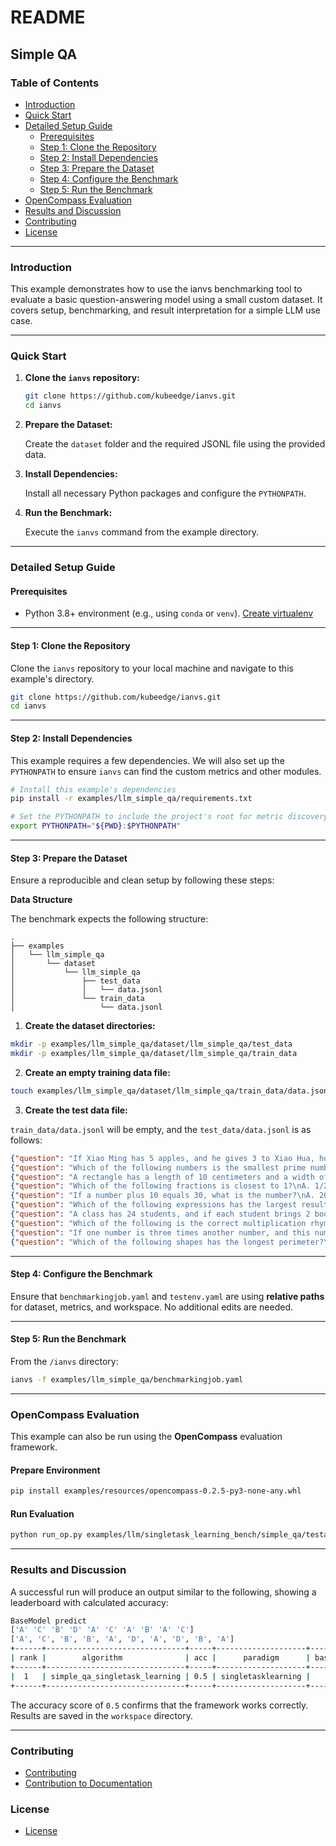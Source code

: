 # README

## Simple QA

### Table of Contents

- [Introduction](#introduction)
- [Quick Start](#quick-start)
- [Detailed Setup Guide](#detailed-setup-guide)  
  - [Prerequisites](#prerequisites)  
  - [Step 1: Clone the Repository](#step-1-clone-the-repository)  
  - [Step 2: Install Dependencies](#step-2-install-dependencies)  
  - [Step 3: Prepare the Dataset](#step-3-prepare-the-dataset)  
  - [Step 4: Configure the Benchmark](#step-4-configure-the-benchmark)  
  - [Step 5: Run the Benchmark](#step-5-run-the-benchmark)
- [OpenCompass Evaluation](#opencompass-evaluation)
- [Results and Discussion](#results-and-discussion)
- [Contributing](#contributing)
- [License](#license)

---

### Introduction

This example demonstrates how to use the ianvs benchmarking tool to evaluate a basic question-answering model using a small custom dataset. It covers setup, benchmarking, and result interpretation for a simple LLM use case.

---

### Quick Start

1. **Clone the `ianvs` repository:**

    ```bash
    git clone https://github.com/kubeedge/ianvs.git
    cd ianvs
    ```

2. **Prepare the Dataset:**

    Create the `dataset` folder and the required JSONL file using the provided data.

3. **Install Dependencies:** 
 
    Install all necessary Python packages and configure the `PYTHONPATH`.

4. **Run the Benchmark:** 

    Execute the `ianvs` command from the example directory.

---

### Detailed Setup Guide

#### Prerequisites

- Python 3.8+ environment (e.g., using `conda` or `venv`).
  [Create virtualenv](#create-virtualenv)
---

#### Step 1: Clone the Repository

Clone the `ianvs` repository to your local machine and navigate to this example's directory.

```bash
git clone https://github.com/kubeedge/ianvs.git
cd ianvs
```

---

#### Step 2: Install Dependencies

This example requires a few dependencies. We will also set up the `PYTHONPATH` to ensure `ianvs` can find the custom metrics and other modules.

```bash
# Install this example's dependencies
pip install -r examples/llm_simple_qa/requirements.txt

# Set the PYTHONPATH to include the project's root for metric discovery
export PYTHONPATH="${PWD}:$PYTHONPATH"
```

---

#### Step 3: Prepare the Dataset

Ensure a reproducible and clean setup by following these steps:

**Data Structure**

The benchmark expects the following structure:

```
.
├── examples
│   └── llm_simple_qa
│       └── dataset
│           └── llm_simple_qa
│               ├── test_data
│               │   └── data.jsonl
│               └── train_data
│                   └── data.jsonl
```

1. **Create the dataset directories:**

```bash
mkdir -p examples/llm_simple_qa/dataset/llm_simple_qa/test_data
mkdir -p examples/llm_simple_qa/dataset/llm_simple_qa/train_data
```

2. **Create an empty training data file:**

```bash
touch examples/llm_simple_qa/dataset/llm_simple_qa/train_data/data.jsonl
```

3. **Create the test data file:**

`train_data/data.jsonl` will be empty, and the `test_data/data.jsonl` is as follows:

```json
{"question": "If Xiao Ming has 5 apples, and he gives 3 to Xiao Hua, how many apples does Xiao Ming have left?\nA. 2\nB. 3\nC. 4\nD. 5", "answer": "A"}
{"question": "Which of the following numbers is the smallest prime number?\nA. 0\nB. 1\nC. 2\nD. 4", "answer": "C"}
{"question": "A rectangle has a length of 10 centimeters and a width of 5 centimeters, what is its perimeter in centimeters?\nA. 20 centimeters\nB. 30 centimeters\nC. 40 centimeters\nD. 50 centimeters", "answer": "B"}
{"question": "Which of the following fractions is closest to 1?\nA. 1/2\nB. 3/4\nC. 4/5\nD. 5/6", "answer": "D"}
{"question": "If a number plus 10 equals 30, what is the number?\nA. 20\nB. 21\nC. 22\nD. 23", "answer": "A"}
{"question": "Which of the following expressions has the largest result?\nA. 3 + 4\nB. 5 - 2\nC. 6 * 2\nD. 7 ÷ 2", "answer": "C"}
{"question": "A class has 24 students, and if each student brings 2 books, how many books are there in total?\nA. 48\nB. 36\nC. 24\nD. 12", "answer": "A"}
{"question": "Which of the following is the correct multiplication rhyme?\nA. Three threes are seven\nB. Four fours are sixteen\nC. Five fives are twenty-five\nD. Six sixes are thirty-six", "answer": "B"}
{"question": "If one number is three times another number, and this number is 15, what is the other number?\nA. 5\nB. 10\nC. 15\nD. 45", "answer": "A"}
{"question": "Which of the following shapes has the longest perimeter?\nA. Square\nB. Rectangle\nC. Circle\nD. Triangle", "answer": "C"}
```

---

#### Step 4: Configure the Benchmark

Ensure that `benchmarkingjob.yaml` and `testenv.yaml` are using **relative paths** for dataset, metrics, and workspace. No additional edits are needed.

---

#### Step 5: Run the Benchmark

From the `/ianvs` directory:

```bash
ianvs -f examples/llm_simple_qa/benchmarkingjob.yaml
```

---

### OpenCompass Evaluation

This example can also be run using the **OpenCompass** evaluation framework.

#### Prepare Environment

```bash
pip install examples/resources/opencompass-0.2.5-py3-none-any.whl
```

#### Run Evaluation

```bash
python run_op.py examples/llm/singletask_learning_bench/simple_qa/testalgorithms/gen/op_eval.py
```

---

### Results and Discussion

A successful run will produce an output similar to the following, showing a leaderboard with calculated accuracy:

```bash
BaseModel predict
['A' 'C' 'B' 'D' 'A' 'C' 'A' 'B' 'A' 'C']
['A', 'C', 'B', 'B', 'A', 'D', 'A', 'D', 'B', 'A']
+------+-------------------------------+-----+--------------------+-----------+---------------------+------------------------------------------------------------------------------------------------+
| rank |        algorithm              | acc |      paradigm      | basemodel |         time        |                                            url                                                 |
+------+-------------------------------+-----+--------------------+-----------+---------------------+------------------------------------------------------------------------------------------------+
|  1   | simple_qa_singletask_learning | 0.5 | singletasklearning |    gen    | 2025-08-06 11:50:43 | ./workspace/benchmarkingjob/simple_qa_singletask_learning/c1165a5e-72ba-11f0-80d8-00155dc14dbd |
+------+-------------------------------+-----+--------------------+-----------+------------------------------------------------------------------------------------------------+
```

The accuracy score of `0.5` confirms that the framework works correctly. Results are saved in the `workspace` directory.

---

### Contributing

- [Contributing](../../CONTRIBUTING.md)
- [Contribution to Documentation](../../docs/guides/how-to-contribute-documentation.md)

### License

- [License](../../LICENSE)